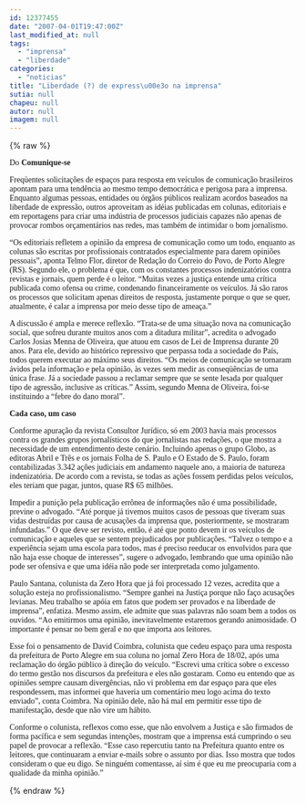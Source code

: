 ```yaml
---
id: 12377455
date: "2007-04-01T19:47:00Z"
last_modified_at: null
tags:
  - "imprensa"
  - "liberdade"
categories:
  - "noticias"
title: "Liberdade (?) de express\u00e3o na imprensa"
sutia: null
chapeu: null
autor: null
imagem: null
---
```

{% raw %}
<p><P><FONT face=Verdana>Do <STRONG>Comunique-se</STRONG></FONT></P></p>
<p><P><FONT face=Verdana>Freqüentes solicitações de espaços para resposta em veículos de comunicação brasileiros apontam para uma tendência ao mesmo tempo democrática e perigosa para a imprensa. Enquanto algumas pessoas, entidades ou órgãos públicos realizam acordos baseados na liberdade de expressão, outros aproveitam as idéias publicadas em colunas, editoriais e em reportagens para criar uma indústria de processos judiciais capazes não apenas de provocar rombos orçamentários nas redes, mas também de intimidar o bom jornalismo.</FONT></P></p>
<p><P><FONT face=Verdana>“Os editoriais refletem a opinião da empresa de comunicação como um todo, enquanto as colunas são escritas por profissionais contratados especialmente para darem opiniões pessoais”, aponta Telmo Flor, diretor de Redação do Correio do Povo, de Porto Alegre (RS). Segundo ele, o problema é que, com os constantes processos indenizatórios contra revistas e jornais, quem perde é o leitor. “Muitas vezes a justiça entende uma crítica publicada como ofensa ou crime, condenando financeiramente os veículos. Já são raros os processos que solicitam apenas direitos de resposta, justamente porque o que se quer, atualmente, é calar a imprensa por meio desse tipo de ameaça.” </FONT></P></p>
<p><P><FONT face=Verdana>A discussão é ampla e merece reflexão. “Trata-se de uma situação nova na comunicação social, que sofreu durante muitos anos com a ditadura militar”, acredita o advogado Carlos Josias Menna de Oliveira, que atuou em casos de Lei de Imprensa durante 20 anos. Para ele, devido ao histórico repressivo que perpassa toda a sociedade do País, todos querem executar ao máximo seus direitos. “Os meios de comunicação se tornaram ávidos pela informação e pela opinião, às vezes sem medir as conseqüências de uma única frase. Já a sociedade passou a reclamar sempre que se sente lesada por qualquer tipo de agressão, inclusive as críticas.” Assim, segundo Menna de Oliveira, foi-se instituindo a “febre do dano moral”.</FONT></P></p>
<p><P><FONT face=Verdana><STRONG>Cada caso, um caso</STRONG></FONT></P></p>
<p><P><FONT face=Verdana>Conforme apuração da revista Consultor Jurídico, só em 2003 havia mais processos contra os grandes grupos jornalísticos do que jornalistas nas redações, o que mostra a necessidade de um entendimento deste cenário. Incluindo apenas o grupo Globo, as editoras Abril e Três e os jornais Folha de S. Paulo e O Estado de S. Paulo, foram contabilizadas 3.342 ações judiciais em andamento naquele ano, a maioria de natureza indenizatória. De acordo com a revista, se todas as ações fossem perdidas pelos veículos, eles teriam que pagar, juntos, quase R$ 65 milhões.</FONT></P></p>
<p><P><FONT face=Verdana>Impedir a punição pela publicação errônea de informações não é uma possibilidade, previne o advogado. “Até porque já tivemos muitos casos de pessoas que tiveram suas vidas destruídas por causa de acusações da imprensa que, posteriormente, se mostraram infundadas.” O que deve ser revisto, então, é até que ponto devem ir os veículos de comunicação e aqueles que se sentem prejudicados por publicações. “Talvez o tempo e a experiência sejam uma escola para todos, mas é preciso reeducar os envolvidos para que não haja esse choque de interesses”, sugere o advogado, lembrando que uma opinião não pode ser ofensiva e que uma idéia não pode ser interpretada como julgamento.</FONT></P></p>
<p><P><FONT face=Verdana>Paulo Santana, colunista da Zero Hora que já foi processado 12 vezes, acredita que a solução esteja no profissionalismo. “Sempre ganhei na Justiça porque não faço acusações levianas. Meu trabalho se apóia em fatos que podem ser provados e na liberdade de imprensa”, enfatiza. Mesmo assim, ele admite que suas palavras não soam bem a todos os ouvidos. “Ao emitirmos uma opinião, inevitavelmente estaremos gerando animosidade. O importante é pensar no bem geral e no que importa aos leitores. </FONT></P></p>
<p><P><FONT face=Verdana>Esse foi o pensamento de David Coimbra, colunista que cedeu espaço para uma resposta da prefeitura de Porto Alegre em sua coluna no jornal Zero Hora de 18/02, após uma reclamação do órgão público à direção do veículo. “Escrevi uma crítica sobre o excesso do termo gestão nos discursos da prefeitura e eles não gostaram. Como eu entendo que as opiniões sempre causam divergências, não vi problema em dar espaço para que eles respondessem, mas informei que haveria um comentário meu logo acima do texto enviado”, conta Coimbra. Na opinião dele, não há mal em permitir esse tipo de manifestação, desde que não vire um hábito. </FONT></P></p>
<p><P><FONT face=Verdana>Conforme o colunista, reflexos como esse, que não envolvem a Justiça e são firmados de forma pacífica e sem segundas intenções, mostram que a imprensa está cumprindo o seu papel de provocar a reflexão. “Esse caso repercutiu tanto na Prefeitura quanto entre os leitores, que continuaram a enviar e-mails sobre o assunto por dias. Isso mostra que todos consideram o que eu digo. Se ninguém comentasse, aí sim é que eu me preocuparia com a qualidade da minha opinião.”</FONT></P> </p>
{% endraw %}